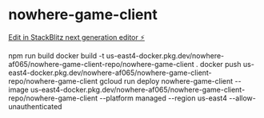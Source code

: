 # nowhere-game-client

[Edit in StackBlitz next generation editor ⚡️](https://stackblitz.com/~/github.com/avandeventer/nowhere-game-client)

npm run build
docker build -t us-east4-docker.pkg.dev/nowhere-af065/nowhere-game-client-repo/nowhere-game-client .
docker push us-east4-docker.pkg.dev/nowhere-af065/nowhere-game-client-repo/nowhere-game-client
gcloud run deploy nowhere-game-client --image us-east4-docker.pkg.dev/nowhere-af065/nowhere-game-client-repo/nowhere-game-client --platform managed --region us-east4 --allow-unauthenticated